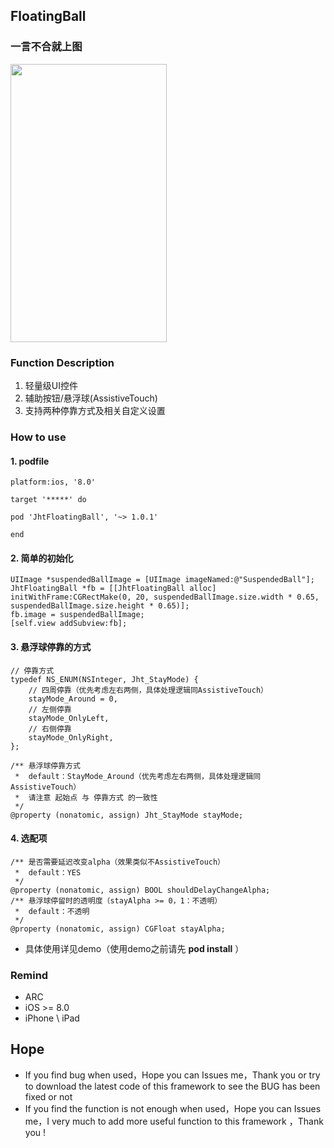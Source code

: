 ## FloatingBall

### 一言不合就上图
<img src="https://raw.githubusercontent.com/jinht/FloatingBall/master/ReadMEImages/JhtFloatingBall.gif" width=250 height=445 /> <br>


### Function Description
 1. 轻量级UI控件
 2. 辅助按钮/悬浮球(AssistiveTouch)
 3. 支持两种停靠方式及相关自定义设置
 
 
### How to use
#### 1. podfile
```oc
platform:ios, '8.0'

target '*****' do

pod 'JhtFloatingBall', '~> 1.0.1'
        
end

```


#### 2. 简单的初始化
```oc
UIImage *suspendedBallImage = [UIImage imageNamed:@"SuspendedBall"];
JhtFloatingBall *fb = [[JhtFloatingBall alloc] initWithFrame:CGRectMake(0, 20, suspendedBallImage.size.width * 0.65, suspendedBallImage.size.height * 0.65)];
fb.image = suspendedBallImage;
[self.view addSubview:fb];
```

#### 3. 悬浮球停靠的方式 <br>
```oc
// 停靠方式
typedef NS_ENUM(NSInteger, Jht_StayMode) {
    // 四周停靠（优先考虑左右两侧，具体处理逻辑同AssistiveTouch）
    stayMode_Around = 0,
    // 左侧停靠
    stayMode_OnlyLeft,
    // 右侧停靠
    stayMode_OnlyRight,
};

/** 悬浮球停靠方式
 *  default：StayMode_Around（优先考虑左右两侧，具体处理逻辑同AssistiveTouch）
 *  请注意 起始点 与 停靠方式 的一致性
 */
@property (nonatomic, assign) Jht_StayMode stayMode;
```

#### 4. 选配项 <br>
```oc
/** 是否需要延迟改变alpha（效果类似不AssistiveTouch）
 *	default：YES
 */
@property (nonatomic, assign) BOOL shouldDelayChangeAlpha;
/** 悬浮球停留时的透明度（stayAlpha >= 0，1：不透明）
 *  default：不透明
 */
@property (nonatomic, assign) CGFloat stayAlpha;
```

* 具体使用详见demo（使用demo之前请先 **pod install** ）


### Remind
* ARC
* iOS >= 8.0
* iPhone \ iPad 


## Hope
* If you find bug when used，Hope you can Issues me，Thank you or try to download the latest code of this framework to see the BUG has been fixed or not
* If you find the function is not enough when used，Hope you can Issues me，I very much to add more useful function to this framework ，Thank you !
